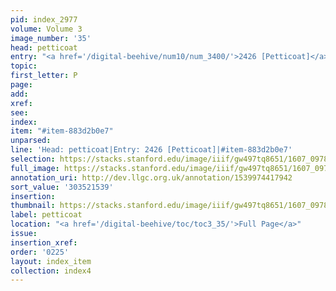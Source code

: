 ```yaml
---
pid: index_2977
volume: Volume 3
image_number: '35'
head: petticoat
entry: "<a href='/digital-beehive/num10/num_3400/'>2426 [Petticoat]</a>"
topic:
first_letter: P
page:
add:
xref:
see:
index:
item: "#item-883d2b0e7"
unparsed:
line: 'Head: petticoat|Entry: 2426 [Petticoat]|#item-883d2b0e7'
selection: https://stacks.stanford.edu/image/iiif/gw497tq8651/1607_0978/836,1539,585,147/full/0/default.jpg
full_image: https://stacks.stanford.edu/image/iiif/gw497tq8651/1607_0978/full/full/0/default.jpg
annotation_uri: http://dev.llgc.org.uk/annotation/1539974417942
sort_value: '303521539'
insertion:
thumbnail: https://stacks.stanford.edu/image/iiif/gw497tq8651/1607_0978/836,1539,585,147/150,/0/default.jpg
label: petticoat
location: "<a href='/digital-beehive/toc/toc3_35/'>Full Page</a>"
issue:
insertion_xref:
order: '0225'
layout: index_item
collection: index4
---
```

